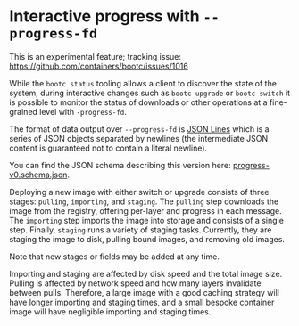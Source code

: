 
# Interactive progress with `--progress-fd`

This is an experimental feature; tracking issue: <https://github.com/containers/bootc/issues/1016>

While the `bootc status` tooling allows a client to discover the state
of the system, during interactive changes such as `bootc upgrade`
or `bootc switch` it is possible to monitor the status of downloads
or other operations at a fine-grained level with `-progress-fd`.

The format of data output over `--progress-fd` is [JSON Lines](https://jsonlines.org)
which is a series of JSON objects separated by newlines (the intermediate
JSON content is guaranteed not to contain a literal newline).

You can find the JSON schema describing this version here:
[progress-v0.schema.json](progress-v0.schema.json).

Deploying a new image with either switch or upgrade consists
of three stages: `pulling`, `importing`, and `staging`. The `pulling` step
downloads the image from the registry, offering per-layer and progress in
each message. The `importing` step imports the image into storage and consists
of a single step. Finally, `staging` runs a variety of staging
tasks. Currently, they are staging the image to disk, pulling bound images,
and removing old images.

Note that new stages or fields may be added at any time.

Importing and staging are affected by disk speed and the total image size. Pulling
is affected by network speed and how many layers invalidate between pulls.
Therefore, a large image with a good caching strategy will have longer
importing and staging times, and a small bespoke container image will have
negligible importing and staging times.